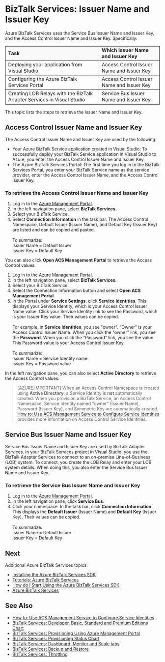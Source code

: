 <properties urlDisplayName="Issuer name and issuer key" pageTitle="Issuer Name and Issuer Key in BizTalk Services | Azure" metaKeywords="BizTalk Services, BizTalk, issuer name, issuer key, Azure" description="Learn how to retrieve Issuer Name and Issuer Key for either Service Bus or Access Control (ACS) in BizTalk Services." metaCanonical="" services="biztalk-services" documentationCenter="" title="BizTalk Services: Issuer Name and Issuer Key" authors="mandia" solutions="" manager="dwrede" editor="susanjo" />

<tags ms.service="biztalk-services" ms.workload="integration" ms.tgt_pltfrm="na" ms.devlang="na" ms.topic="article" ms.date="09/10/2014" ms.author="mandia" />




# BizTalk Services: Issuer Name and Issuer Key

Azure BizTalk Services uses the Service Bus Issuer Name and Issuer Key, and the Access Control Issuer Name and Issuer Key. Specifically:


<table border="1">
<tr bgcolor="FAF9F9">
<td><strong>Task</strong></td>
<td><strong>Which Issuer Name and Issuer Key</strong></td>
</tr>
<tr>
<td>Deploying your application from Visual Studio</td>
<td>Access Control Issuer Name and Issuer Key</td>
</tr>
<tr>
<td>Configuring the Azure BizTalk Services Portal</td>
<td>Access Control Issuer Name and Issuer Key</td>
</tr>
<tr>
<td>Creating LOB Relays with the BizTalk Adapter Services in Visual Studio</td>
<td>Service Bus Issuer Name and Issuer Key</td>
</tr>
</table>

This topic lists the steps to retrieve the Issuer Name and Issuer Key. 

## Access Control Issuer Name and Issuer Key
The Access Control Issuer Name and Issuer Key are used by the following:

- Your Azure BizTalk Service application created in Visual Studio: To successfully deploy your BizTalk Service application in Visual Studio to Azure, you enter the Access Control Issuer Name and Issuer Key. 
- The Azure BizTalk Services  Portal: The first time you log in to the BizTalk Services Portal, you enter your BizTalk Service name as the service provider, enter the Access Control Issuer Name, and the Access Control Issuer Key.

### To retrieve the Access Control Issuer Name and Issuer Key

1. Log in to the [Azure Management Portal](http://go.microsoft.com/fwlink/p/?LinkID=213885).
2. In the left navigation pane, select **BizTalk Services**.
3. Select your BizTalk Service. 
4. Select **Connection Information** in the task bar. The Access Control Namespace, Default Issuer (Issuer Name), and Default Key (Issuer Key) are listed and can be copied and pasted.<br/><br/>
To summarize:<br/>
Issuer Name = Default Issuer<br/>
Issuer Key = Default Key


You can also click **Open ACS Management Portal** to retrieve the Access Control values:

1. Log in to the [Azure Management Portal](http://go.microsoft.com/fwlink/p/?LinkID=213885).
2. In the left navigation pane, select **BizTalk Services**.
3. Select your BizTalk Service.
4. Select the Connection Information button and select **Open ACS Management Portal**.
5. In the Portal under **Service Settings**, click **Service Identities**. This displays your Service Identity, which is your Access Control Issuer Name value. Click your Service Identity link to see the Password, which is your Issuer Key value. Their values can be copied.<br/><br/>
For example, in **Service Identities**, you see "owner". "Owner" is your Access Control Issuer Name. When you click the "owner" link, you see the **Password**. When you click the "Password" link, you see the value. This Password value is your Access Control Issuer Key. <br/><br/>
To summarize:<br/>
Issuer Name = Service Identity name<br/>
Issuer Key = Password value

In the left navigation pane, you can also select **Active Directory** to retrieve the Access Control values. 

> [AZURE.IMPORTANT] When an Access Control Namespace is created using <strong>Active Directory</strong>, a Service Identity is **not** automatically created. When you provision a BizTalk Service, an Access Control Namespace, Service Identity named "owner" (Issuer Name), Password (Issuer Key), and Symmetric Key are automatically created.<br /> 
[How to: Use ACS Management Service to Configure Service Identities](http://go.microsoft.com/fwlink/p/?LinkID=303942) provides more information on Access Control Service Identities.


## Service Bus Issuer Name and Issuer Key
Service Bus Issuer Name and Issuer Key are used by BizTalk Adapter Services. In your BizTalk Services project in Visual Studio, you use the BizTalk Adapter Services to connect to an on-premise Line-of-Business (LOB) system. To connect, you create the LOB Relay and enter your LOB system details. When doing this, you also enter the Service Bus Issuer Name and Issuer Key.

### To retrieve the Service Bus Issuer Name and Issuer Key

1. Log in to the [Azure Management Portal](http://go.microsoft.com/fwlink/p/?LinkID=213885).
2. In the left navigation pane, click **Service Bus**.
3. Click your namespace. In the task bar, click **Connection Information**. This displays the **Default Issuer** (Issuer Name) and **Default Key** (Issuer Key). Their values can be copied.<br/><br/>
To summarize:<br/>
Issuer Name = Default Issuer<br/>
Issuer Key = Default Key

## Next
Additional Azure BizTalk Services topics:

-  [Installing the Azure BizTalk Services SDK](http://go.microsoft.com/fwlink/p/?LinkID=241589)<br/>
-  [Tutorials: Azure BizTalk Services](http://go.microsoft.com/fwlink/p/?LinkID=236944)<br/>
-  [How do I Start Using the Azure BizTalk Services SDK](http://go.microsoft.com/fwlink/p/?LinkID=302335)<br/>
-  [Azure BizTalk Services](http://go.microsoft.com/fwlink/p/?LinkID=303664)<br/>


## See Also
-  [How to: Use ACS Management Service to Configure Service Identities](http://go.microsoft.com/fwlink/p/?LinkID=303942)<br/>
- [BizTalk Services: Developer, Basic, Standard and Premium Editions Chart](http://go.microsoft.com/fwlink/p/?LinkID=302279)<br/>
- [BizTalk Services: Provisioning Using Azure Management Portal](http://go.microsoft.com/fwlink/p/?LinkID=302280)<br/>
- [BizTalk Services: Provisioning Status Chart](http://go.microsoft.com/fwlink/p/?LinkID=329870)<br/>
- [BizTalk Services: Dashboard, Monitor and Scale tabs](http://go.microsoft.com/fwlink/p/?LinkID=302281)<br/>
- [BizTalk Services: Backup and Restore](http://go.microsoft.com/fwlink/p/?LinkID=329873)<br/>
- [BizTalk Services: Throttling](http://go.microsoft.com/fwlink/p/?LinkID=302282)<br/>
